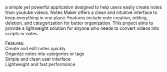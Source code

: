 a simple yet powerful application designed to help users easily create notes from youtube videos. Notes Maker offers a clean and intuitive interface to keep everything in one place. Features include note creation, editing, deletion, and categorization for better organization. This project aims to provide a lightweight solution for anyone who needs to convert videos into scripts or notes.   
       
Features:        
Create and edit notes quickly      
Organize notes into categories or tags        
Simple and clean user interface       
Lightweight and fast performance 
   
